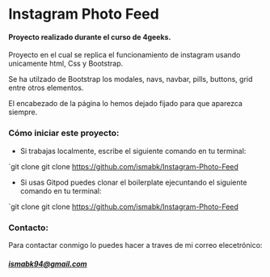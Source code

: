 # Instagram Photo Feed

#### Proyecto realizado durante el curso de 4geeks.

Proyecto en el cual se replica el funcionamiento de instagram usando unicamente html, Css y Bootstrap.

Se ha utilzado de Bootstrap los modales, navs, navbar, pills, buttons, grid entre otros elementos.

El encabezado de la página lo hemos dejado fijado para que aparezca siempre.

### Cómo iniciar este proyecto:
- Si trabajas localmente, escribe el siguiente comando en tu terminal:

`git clone  git clone https://github.com/ismabk/Instagram-Photo-Feed

- Si usas Gitpod puedes clonar el boilerplate ejecuntando el siguiente comando en tu terminal:

`git clone  git clone https://github.com/ismabk/Instagram-Photo-Feed

### Contacto:
Para contactar conmigo lo puedes hacer a traves de mi correo elecetrónico:
##### 	ismabk94@gmail.com
